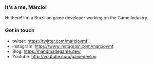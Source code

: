 ### It's a me, Márcio!
Hi there! I'm a Brazilian game developer working on the Game Industry.

### Get in touch
- twitter: https://twitter.com/marciovmf
- instagram: https://www.instagram.com/marciovmf
- Blog: https://handmadegame.dev/
- Youtube: http://youtube.com/gamedevlog
